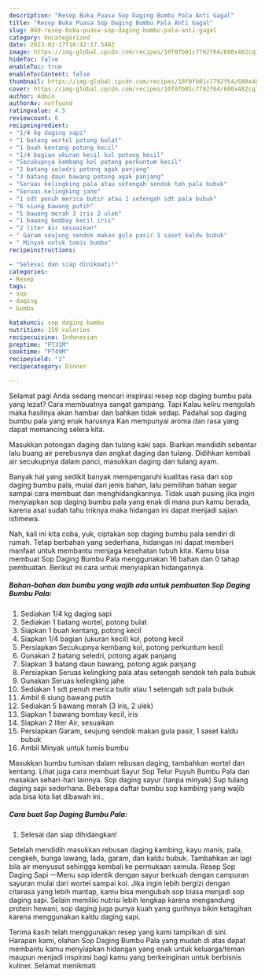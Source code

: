 ```yaml
---
description: "Resep Buka Puasa Sop Daging Bumbu Pala Anti Gagal"
title: "Resep Buka Puasa Sop Daging Bumbu Pala Anti Gagal"
slug: 869-resep-buka-puasa-sop-daging-bumbu-pala-anti-gagal
category: Uncategorized
date: 2023-02-17T16:42:17.548Z
image: https://img-global.cpcdn.com/recipes/10f0fb01c7792f64/680x482cq70/sop-daging-bumbu-pala-foto-resep-utama.jpg
hideToc: false
enableToc: true
enableTocContent: false
thumbnail: https://img-global.cpcdn.com/recipes/10f0fb01c7792f64/680x482cq70/sop-daging-bumbu-pala-foto-resep-utama.jpg
cover: https://img-global.cpcdn.com/recipes/10f0fb01c7792f64/680x482cq70/sop-daging-bumbu-pala-foto-resep-utama.jpg
author: Admin
authorAv: notfound
ratingvalue: 4.5
reviewcount: 6
recipeingredient:
- "1/4 kg daging sapi"
- "1 batang wortel potong bulat"
- "1 buah kentang potong kecil"
- "1/4 bagian ukuran kecil kol potong kecil"
- "Secukupnya kembang kol potong perkuntum kecil"
- "2 batang seledri potong agak panjang"
- "3 batang daun bawang potong agak panjang"
- "Seruas kelingking pala atau setengah sendok teh pala bubuk"
- "Seruas kelingking jahe"
- "1 sdt penuh merica butir atau 1 setengah sdt pala bubuk"
- "6 siung bawang putih"
- "5 bawang merah 3 iris 2 ulek"
- "1 bawang bombay kecil iris"
- "2 liter Air sesuaikan"
- " Garam seujung sendok makan gula pasir 1 saset kaldu bubuk"
- " Minyak untuk tumis bumbu"
recipeinstructions:

- "Selesai dan siap dinikmati!"
categories:
- Resep
tags:
- sop
- daging
- bumbu

katakunci: sop daging bumbu 
nutrition: 159 calories
recipecuisine: Indonesian
preptime: "PT31M"
cooktime: "PT49M"
recipeyield: "1"
recipecategory: Dinner

---
```



Selamat pagi Anda sedang mencari inspirasi resep sop daging bumbu pala yang lezat? Cara membuatnya sangat gampang. Tapi Kalau keliru mengolah maka hasilnya akan hambar dan bahkan tidak sedap. Padahal sop daging bumbu pala yang enak harusnya Kan mempunyai aroma dan rasa yang dapat memancing selera kita.


Masukkan potongan daging dan tulang kaki sapi. Biarkan mendidih sebentar lalu buang air perebusnya dan angkat daging dan tulang. Didihkan kembali air secukupnya dalam panci, masukkan daging dan tulang ayam.

Banyak hal yang sedikit banyak mempengaruhi kualitas rasa dari sop daging bumbu pala, mulai dari jenis bahan, lalu pemilihan bahan segar sampai cara membuat dan menghidangkannya. Tidak usah pusing jika ingin menyiapkan sop daging bumbu pala yang enak di mana pun kamu berada, karena asal sudah tahu triknya maka hidangan ini dapat menjadi sajian istimewa.


Nah, kali ini kita coba, yuk, ciptakan sop daging bumbu pala sendiri di rumah. Tetap berbahan yang sederhana, hidangan ini dapat memberi manfaat untuk membantu menjaga kesehatan tubuh kita. Kamu bisa membuat Sop Daging Bumbu Pala menggunakan 16 bahan dan 0 tahap pembuatan. Berikut ini cara untuk menyiapkan hidangannya.

<!--inarticleads1-->

##### Bahan-bahan dan bumbu yang wajib ada untuk pembuatan Sop Daging Bumbu Pala:

1. Sediakan 1/4 kg daging sapi
1. Sediakan 1 batang wortel, potong bulat
1. Siapkan 1 buah kentang, potong kecil
1. Siapkan 1/4 bagian (ukuran kecil) kol, potong kecil
1. Persiapkan Secukupnya kembang kol, potong perkuntum kecil
1. Gunakan 2 batang seledri, potong agak panjang
1. Siapkan 3 batang daun bawang, potong agak panjang
1. Persiapkan Seruas kelingking pala atau setengah sendok teh pala bubuk
1. Gunakan Seruas kelingking jahe
1. Sediakan 1 sdt penuh merica butir atau 1 setengah sdt pala bubuk
1. Ambil 6 siung bawang putih
1. Sediakan 5 bawang merah (3 iris, 2 ulek)
1. Siapkan 1 bawang bombay kecil, iris
1. Siapkan 2 liter Air, sesuaikan
1. Persiapkan  Garam, seujung sendok makan gula pasir, 1 saset kaldu bubuk
1. Ambil  Minyak untuk tumis bumbu


Masukkan bumbu tumisan dalam rebusan daging, tambahkan wortel dan kentang. Lihat juga cara membuat Sayur Sop Telur Puyuh Bumbu Pala dan masakan sehari-hari lainnya. Sop daging sayur (tanpa minyak) Sup tulang daging sapi sederhana. Beberapa daftar bumbu sop kambing yang wajib ada bisa kita liat dibawah ini.. 

<!--inarticleads2-->

##### Cara buat Sop Daging Bumbu Pala:


1. Selesai dan siap dihidangkan!

Setelah mendidih masukkan rebusan daging kambing, kayu manis, pala, cengkeh, bunga lawang, lada, garam, dan kaldu bubuk. Tambahkan air lagi bila air menyusut sehingga kembali ke permukaan semula. Resep Sop Daging Sapi —Menu sop identik dengan sayur berkuah dengan campuran sayuran mulai dari wortel sampai kol. Jika ingin lebih bergizi dengan citarasa yang lebih mantap, kamu bisa mengubah sop biasa menjadi sop daging sapi. Selain memiliki nutrisi lebih lengkap karena mengandung protein hewani, sop daging juga punya kuah yang gurihnya bikin ketagihan karena menggunakan kaldu daging sapi. 

Terima kasih telah menggunakan resep yang kami tampilkan di sini. Harapan kami, olahan Sop Daging Bumbu Pala yang mudah di atas dapat membantu kamu menyiapkan hidangan yang enak untuk keluarga/teman maupun menjadi inspirasi bagi kamu yang berkeinginan untuk berbisnis kuliner. Selamat menikmati
